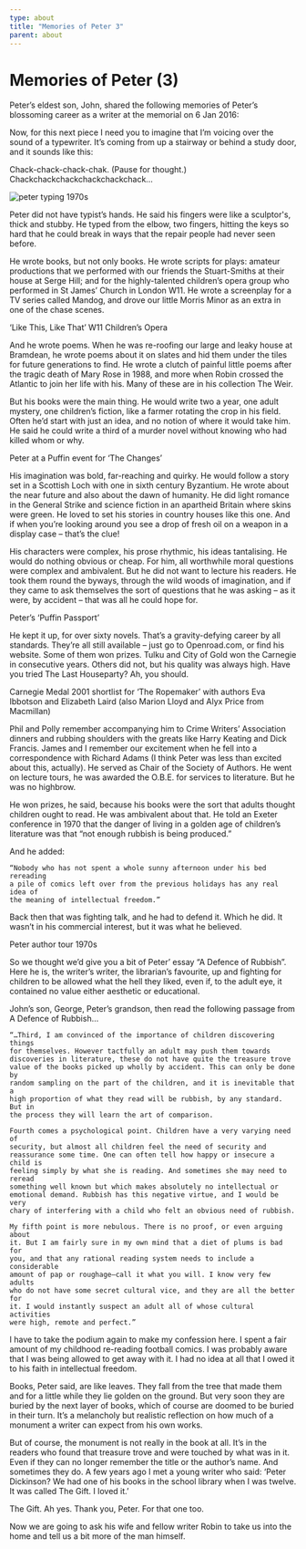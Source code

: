 ```yaml
---
type: about
title: "Memories of Peter 3"
parent: about
---
```


Memories of Peter (3)
=====================

Peter’s eldest son, John, shared the following memories of Peter’s blossoming
career as a writer at the memorial on 6 Jan 2016:

Now, for this next piece I need you to imagine that I’m voicing over the sound
of a typewriter. It’s coming from up a stairway or behind a study door, and it
sounds like this:

Chack-chack-chack-chak. (Pause for thought.) Chackchackchackchackchackchack…


![peter typing 1970s](/images/peter70s.jpg)


Peter did not have typist’s hands. He said his fingers were like a sculptor's,
thick and stubby. He typed from the elbow, two fingers, hitting the keys so
hard that he could break in ways that the repair people had never seen before.

He wrote books, but not only books. He wrote scripts for plays: amateur
productions that we performed with our friends the Stuart-Smiths at their
house at Serge Hill; and for the highly-talented children’s opera group who
performed in St James’ Church in London W11. He wrote a screenplay for a TV
series called Mandog, and drove our little Morris Minor as an extra in one of
the chase scenes.

‘Like This, Like That’ W11 Children’s Opera

And he wrote poems. When he was re-roofing our large and leaky house at
Bramdean, he wrote poems about it on slates and hid them under the tiles for
future generations to find. He wrote a clutch of painful little poems after
the tragic death of Mary Rose in 1988, and more when Robin crossed the
Atlantic to join her life with his. Many of these are in his collection The
Weir.

But his books were the main thing. He would write two a year, one adult
mystery, one children’s fiction, like a farmer rotating the crop in his field.
Often he’d start with just an idea, and no notion of where it would take him.
He said he could write a third of a murder novel without knowing who had
killed whom or why.

Peter at a Puffin event for ‘The Changes’

His imagination was bold, far-reaching and quirky. He would follow a story set
in a Scottish Loch with one in sixth century Byzantium. He wrote about the
near future and also about the dawn of humanity. He did light romance in the
General Strike and science fiction in an apartheid Britain where skins were
green. He loved to set his stories in country houses like this one. And if
when you’re looking around you see a drop of fresh oil on a weapon in a
display case – that’s the clue!

His characters were complex, his prose rhythmic, his ideas tantalising. He
would do nothing obvious or cheap. For him, all worthwhile moral questions
were complex and ambivalent. But he did not want to lecture his readers. He
took them round the byways, through the wild woods of imagination, and if they
came to ask themselves the sort of questions that he was asking – as it were,
by accident – that was all he could hope for.

Peter’s ‘Puffin Passport’

He kept it up, for over sixty novels. That’s a gravity-defying career by all
standards. They’re all still available – just go to Openroad.com, or find his
website. Some of them won prizes. Tulku and City of Gold won the Carnegie in
consecutive years. Others did not, but his quality was always high. Have you
tried The Last Houseparty? Ah, you should.

Carnegie Medal 2001 shortlist for ‘The Ropemaker’ with authors Eva Ibbotson
and Elizabeth Laird (also Marion Lloyd and Alyx Price from Macmillan)

Phil and Polly remember accompanying him to Crime Writers’ Association dinners
and rubbing shoulders with the greats like Harry Keating and Dick Francis.
James and I remember our excitement when he fell into a correspondence with
Richard Adams (I think Peter was less than excited about this, actually). He
served as Chair of the Society of Authors. He went on lecture tours, he was
awarded the O.B.E. for services to literature. But he was no highbrow.

He won prizes, he said, because his books were the sort that adults thought
children ought to read. He was ambivalent about that. He told an Exeter
conference in 1970 that the danger of living in a golden age of children’s
literature was that “not enough rubbish is being produced.”

And he added:

    “Nobody who has not spent a whole sunny afternoon under his bed rereading
    a pile of comics left over from the previous holidays has any real idea of
    the meaning of intellectual freedom.”

Back then that was fighting talk, and he had to defend it. Which he did. It
wasn’t in his commercial interest, but it was what he believed.

Peter author tour 1970s

So we thought we’d give you a bit of Peter’ essay “A Defence of Rubbish”. Here
he is, the writer’s writer, the librarian’s favourite, up and fighting for
children to be allowed what the hell they liked, even if, to the adult eye, it
contained no value either aesthetic or educational.

John’s son, George, Peter’s grandson, then read the following passage from A
Defence of Rubbish…

    “…Third, I am convinced of the importance of children discovering things
    for themselves. However tactfully an adult may push them towards
    discoveries in literature, these do not have quite the treasure trove
    value of the books picked up wholly by accident. This can only be done by
    random sampling on the part of the children, and it is inevitable that a
    high proportion of what they read will be rubbish, by any standard. But in
    the process they will learn the art of comparison.

    Fourth comes a psychological point. Children have a very varying need of
    security, but almost all children feel the need of security and
    reassurance some time. One can often tell how happy or insecure a child is
    feeling simply by what she is reading. And sometimes she may need to reread
    something well known but which makes absolutely no intellectual or
    emotional demand. Rubbish has this negative virtue, and I would be very
    chary of interfering with a child who felt an obvious need of rubbish.

    My fifth point is more nebulous. There is no proof, or even arguing about
    it. But I am fairly sure in my own mind that a diet of plums is bad for
    you, and that any rational reading system needs to include a considerable
    amount of pap or roughage—call it what you will. I know very few adults
    who do not have some secret cultural vice, and they are all the better for
    it. I would instantly suspect an adult all of whose cultural activities
    were high, remote and perfect.”

I have to take the podium again to make my confession here. I spent a fair
amount of my childhood re-reading football comics. I was probably aware that I
was being allowed to get away with it. I had no idea at all that I owed it to
his faith in intellectual freedom.

Books, Peter said, are like leaves. They fall from the tree that made them and
for a little while they lie golden on the ground. But very soon they are
buried by the next layer of books, which of course are doomed to be buried in
their turn. It’s a melancholy but realistic reflection on how much of a
monument a writer can expect from his own works.

But of course, the monument is not really in the book at all. It’s in the
readers who found that treasure trove and were touched by what was in it. Even
if they can no longer remember the title or the author’s name. And sometimes
they do. A few years ago I met a young writer who said: ‘Peter Dickinson? We
had one of his books in the school library when I was twelve. It was called
The Gift. I loved it.’

The Gift. Ah yes. Thank you, Peter. For that one too.

Now we are going to ask his wife and fellow writer Robin to take us into the
home and tell us a bit more of the man himself.
